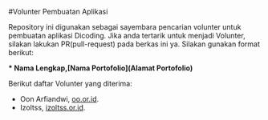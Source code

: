 #Volunter Pembuatan Aplikasi

Repository ini digunakan sebagai sayembara pencarian volunter untuk pembuatan aplikasi Dicoding. Jika anda tertarik untuk menjadi Volunter, silakan lakukan PR(pull-request) pada berkas ini ya. Silakan gunakan format berikut:

**\* Nama Lengkap,[Nama Portofolio](Alamat Portofolio)**


Berikut daftar Volunter yang diterima:

*  Oon Arfiandwi, [oo.or.id](https://oo.or.id).
*  Izoltss, [izoltss.or.id](https://izoltss.or.id).
